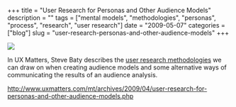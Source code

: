 +++
title = "User Research for Personas and Other Audience Models"
description = ""
tags = ["mental models", "methodologies", "personas", "process", "research", "user research"]
date = "2009-05-07"
categories = ["blog"]
slug = "user-research-personas-and-other-audience-models"
+++



  <div class="notebook-screenshot"><a href="http://www.uxmatters.com/mt/archives/2009/04/user-research-for-personas-and-other-audience-models.php"><img src="http://media.konigi.com/bluga/wt4a03272610c42.jpg"/></a></div><p>In UX Matters, Steve Baty describes the <a href="http://www.uxmatters.com/mt/archives/2009/04/user-research-for-personas-and-other-audience-models.php">user research methodologies</a> we can draw on when creating audience models and some alternative ways of communicating the results of an audience analysis.</p>
    
  <a href="http://www.uxmatters.com/mt/archives/2009/04/user-research-for-personas-and-other-audience-models.php">http://www.uxmatters.com/mt/archives/2009/04/user-research-for-personas-and-other-audience-models.php</a>
